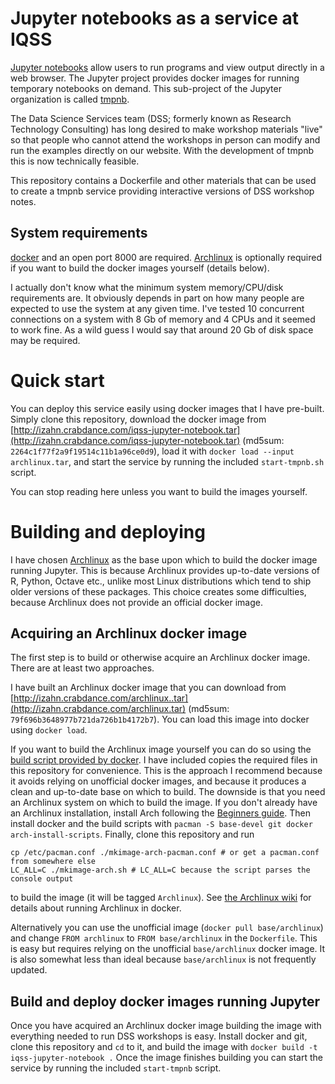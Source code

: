 Jupyter notebooks as a service at IQSS
======================================

[Jupyter notebooks](http://jupyter.org/) allow users to run programs and view output directly in a web browser. The Jupyter project provides docker images for running temporary notebooks on demand. This sub-project of the Jupyter organization is called [tmpnb](https://github.com/jupyter/tmpnb). 

 The Data Science Services team (DSS; formerly known as Research Technology Consulting) has long desired to make workshop materials "live" so that people who cannot attend the workshops in person can modify and run the examples directly on our website. With the development of tmpnb this is now technically feasible.
 
 This repository contains a Dockerfile and other materials that can be used to create a tmpnb service providing interactive versions of DSS workshop notes.


System requirements
-------------------
[docker](http://docker.com) and an open port 8000 are required. [Archlinux](http://archlinux.org) is optionally required if you want to build the docker images yourself (details below).

I actually don't know what the minimum system memory/CPU/disk requirements are. It obviously depends in part on how many people are expected to use the system at any given time. I've tested 10 concurrent connections on a system with 8 Gb of memory and 4 CPUs and it seemed to work fine. As a wild guess I would say that around 20 Gb of disk space may be required.

Quick start
==========

You can deploy this service easily using docker images that I have pre-built. Simply clone this repository, download the docker image from [http://izahn.crabdance.com/iqss-jupyter-notebook.tar](http://izahn.crabdance.com/iqss-jupyter-notebook.tar) (md5sum: `2264c1f77f2a9f19514c11b1a96ce0d9`), load it with `docker load --input archlinux.tar`, and start the service by running the included `start-tmpnb.sh` script.

You can stop reading here unless you want to build the images yourself.

Building and deploying
======================

I have chosen [Archlinux](http://www.archlinux.org) as the base upon which to build the docker image running Jupyter. This is because Archlinux provides up-to-date versions of R, Python, Octave etc., unlike most Linux distributions which tend to ship older versions of these packages. This choice creates some difficulties, because Archlinux does not provide an official docker image. 

Acquiring an Archlinux docker image
-----------------------------------
The first step is to build or otherwise acquire an Archlinux docker image. There are at least two approaches. 

I have built an Archlinux docker image that you can download from [http://izahn.crabdance.com/archlinux..tar](http://izahn.crabdance.com/archlinux.tar) (md5sum: `79f696b3648977b721da726b1b4172b7`).  You can load this image into docker using `docker load`.

If you want to build the Archlinux image yourself you can do so using the [build script provided by docker](https://github.com/docker/docker/tree/master/contrib). I have included copies the required files in this repository for convenience. This is the approach I recommend because it avoids relying on unofficial docker images, and because it produces a clean and up-to-date base on which to build. The downside is that you need an Archlinux system on which to build the image. If you don't already have an Archlinux installation, install Arch following the [Beginners guide](https://wiki.archlinux.org/index.php/Beginners%27_guide). Then install docker and the build scripts with `pacman -S base-devel git docker arch-install-scripts`. Finally, clone this repository and run 
```
cp /etc/pacman.conf ./mkimage-arch-pacman.conf # or get a pacman.conf from somewhere else 
LC_ALL=C ./mkimage-arch.sh # LC_ALL=C because the script parses the console output
```
to build the image (it will be tagged `Archlinux`). See [the Archlinux wiki](https://wiki.archlinux.org/index.php/Docker#Build_Image) for details about running Archlinux in docker.


Alternatively you can use the unofficial image (`docker pull base/archlinux`) and change `FROM archlinux` to `FROM base/archlinux` in the `Dockerfile`. This is easy but requires relying on the unofficial `base/archlinux` docker image. It is also somewhat less than ideal because `base/archlinux` is not frequently updated.

Build and deploy docker images running Jupyter
----------------------------------------------

Once you have acquired an Archlinux docker image building the image with everything needed to run DSS workshops is easy. Install docker and git, clone this repository and `cd` to it, and build the image with `docker build -t iqss-jupyter-notebook .` Once the image finishes building you can start the service by running the included `start-tmpnb` script.

